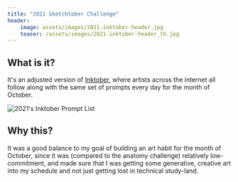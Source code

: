 ```yaml
---
title: "2021 Sketchtober Challenge"
header:
	image: assets/images/2021-inktober-header.jpg
	teaser: /assets/images/2021-inktober-header_th.jpg
---
```

## What is it?

It's an adjusted version of [Inktober](https://inktober.com/rules), where artists across the internet all follow along with the same set of prompts every day for the month of October. 

![2021's Inktober Prompt List](https://images.squarespace-cdn.com/content/v1/5af1bd791aef1d143f85e67e/1630514938634-AV462LC7KADF4E34GAF7/2021promptlist.jpg?format=1000w)

## Why this?
It was a good balance to my goal of building an art habit for the month of October, since it was (compared to the anatomy challenge) relatively low-commitment, and made sure that I was getting some generative, creative art into my schedule and not just getting lost in technical study-land. 